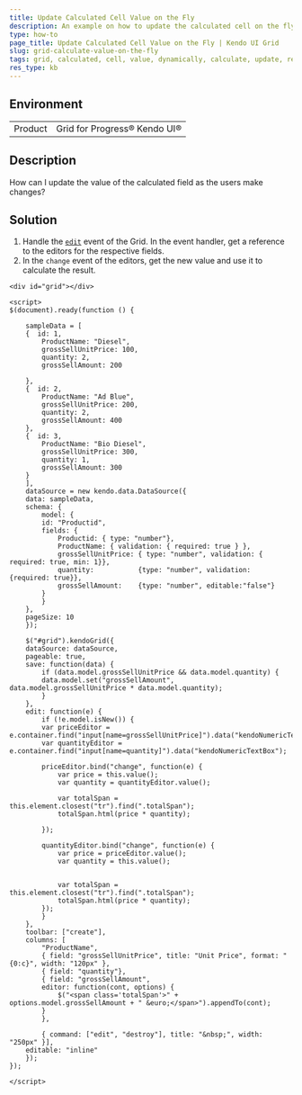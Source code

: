 ```yaml
---
title: Update Calculated Cell Value on the Fly
description: An example on how to update the calculated cell on the fly in a Kendo UI Grid.
type: how-to
page_title: Update Calculated Cell Value on the Fly | Kendo UI Grid
slug: grid-calculate-value-on-the-fly
tags: grid, calculated, cell, value, dynamically, calculate, update, result
res_type: kb
---
```


## Environment

<table>
 <tr>
  <td>Product</td>
  <td>Grid for Progress® Kendo UI®</td>
 </tr>
</table>

## Description

How can I update the value of the calculated field as the users make changes?

## Solution

1. Handle the [`edit`](https://docs.telerik.com/kendo-ui/api/javascript/ui/grid/events/edit) event of the Grid. In the event handler, get a reference to the editors for the respective fields.
1. In the `change` event of the editors, get the new value and use it to calculate the result.

```dojo
<div id="grid"></div>

<script>
$(document).ready(function () {

    sampleData = [
    {  id: 1,
        ProductName: "Diesel",
        grossSellUnitPrice: 100,
        quantity: 2,
        grossSellAmount: 200

    },
    {  id: 2,
        ProductName: "Ad Blue",
        grossSellUnitPrice: 200,
        quantity: 2,
        grossSellAmount: 400
    },
    {  id: 3,
        ProductName: "Bio Diesel",
        grossSellUnitPrice: 300,
        quantity: 1,
        grossSellAmount: 300
    }
    ],
    dataSource = new kendo.data.DataSource({
    data: sampleData,
    schema: {
        model: {
        id: "Productid",
        fields: {
            Productid: { type: "number"},
            ProductName: { validation: { required: true } },
            grossSellUnitPrice: { type: "number", validation: { required: true, min: 1}},
            quantity: 			{type: "number", validation: {required: true}},
            grossSellAmount: 	{type: "number", editable:"false"}
        }
        }
    },
    pageSize: 10
    });

    $("#grid").kendoGrid({
    dataSource: dataSource,
    pageable: true,
    save: function(data) {
        if (data.model.grossSellUnitPrice && data.model.quantity) {
        data.model.set("grossSellAmount", data.model.grossSellUnitPrice * data.model.quantity);
        }
    },
    edit: function(e) {
        if (!e.model.isNew()) {
        var priceEditor = e.container.find("input[name=grossSellUnitPrice]").data("kendoNumericTextBox");
        var quantityEditor = e.container.find("input[name=quantity]").data("kendoNumericTextBox");

        priceEditor.bind("change", function(e) {
            var price = this.value();
            var quantity = quantityEditor.value();

            var totalSpan = this.element.closest("tr").find(".totalSpan");
            totalSpan.html(price * quantity);

        });

        quantityEditor.bind("change", function(e) {
            var price = priceEditor.value();
            var quantity = this.value();


            var totalSpan = this.element.closest("tr").find(".totalSpan");
            totalSpan.html(price * quantity);
        });
        }
    },
    toolbar: ["create"],
    columns: [
        "ProductName",
        { field: "grossSellUnitPrice", title: "Unit Price", format: "{0:c}", width: "120px" },
        { field: "quantity"},
        { field: "grossSellAmount",
        editor: function(cont, options) {
            $("<span class='totalSpan'>" + options.model.grossSellAmount + " &euro;</span>").appendTo(cont);
        }
        },

        { command: ["edit", "destroy"], title: "&nbsp;", width: "250px" }],
    editable: "inline"
    });
});

</script>
```
